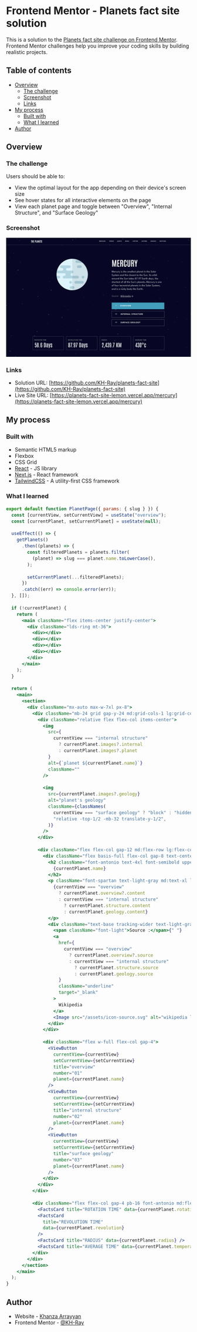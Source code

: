 # Frontend Mentor - Planets fact site solution

This is a solution to the [Planets fact site challenge on Frontend Mentor](https://www.frontendmentor.io/challenges/planets-fact-site-gazqN8w_f). Frontend Mentor challenges help you improve your coding skills by building realistic projects.

## Table of contents

- [Overview](#overview)
  - [The challenge](#the-challenge)
  - [Screenshot](#screenshot)
  - [Links](#links)
- [My process](#my-process)
  - [Built with](#built-with)
  - [What I learned](#what-i-learned)
- [Author](#author)

## Overview

### The challenge

Users should be able to:

- View the optimal layout for the app depending on their device's screen size
- See hover states for all interactive elements on the page
- View each planet page and toggle between "Overview", "Internal Structure", and "Surface Geology"

### Screenshot

![](planets.png)

### Links

- Solution URL: [https://github.com/KH-Ray/planets-fact-site](https://github.com/KH-Ray/planets-fact-site)
- Live Site URL: [https://planets-fact-site-lemon.vercel.app/mercury](https://planets-fact-site-lemon.vercel.app/mercury)

## My process

### Built with

- Semantic HTML5 markup
- Flexbox
- CSS Grid
- [React](https://reactjs.org/) - JS library
- [Next.js](https://nextjs.org/) - React framework
- [TailwindCSS](https://tailwindcss.com/) - A utility-first CSS framework

### What I learned

```jsx
export default function PlanetPage({ params: { slug } }) {
  const [currentView, setCurrentView] = useState("overview");
  const [currentPlanet, setCurrentPlanet] = useState(null);

  useEffect(() => {
    getPlanets()
      .then((planets) => {
        const filteredPlanets = planets.filter(
          (planet) => slug === planet.name.toLowerCase(),
        );

        setCurrentPlanet(...filteredPlanets);
      })
      .catch((err) => console.error(err));
  }, []);

  if (!currentPlanet) {
    return (
      <main className="flex items-center justify-center">
        <div className="lds-ring mt-36">
          <div></div>
          <div></div>
          <div></div>
          <div></div>
        </div>
      </main>
    );
  }

  return (
    <main>
      <section>
        <div className="mx-auto max-w-7xl px-8">
          <div className="mb-24 grid gap-y-24 md:grid-cols-1 lg:grid-cols-[60fr_40fr]">
            <div className="relative flex flex-col items-center">
              <img
                src={
                  currentView === "internal structure"
                    ? currentPlanet.images?.internal
                    : currentPlanet.images?.planet
                }
                alt={`planet ${currentPlanet.name}`}
                className=""
              />

              <img
                src={currentPlanet.images?.geology}
                alt="planet's geology"
                className={classNames(
                  currentView === "surface geology" ? "block" : "hidden",
                  "relative -top-1/2 -mb-32 translate-y-1/2",
                )}
              />
            </div>

            <div className="flex flex-col gap-12 md:flex-row lg:flex-col">
              <div className="flex basis-full flex-col gap-8 text-center md:text-left lg:basis-0">
                <h2 className="font-antonio text-4xl font-semibold uppercase md:text-5xl lg:text-7xl">
                  {currentPlanet.name}
                </h2>
                <p className="font-spartan text-light-gray md:text-xl lg:text-2xl">
                  {currentView === "overview"
                    ? currentPlanet.overview?.content
                    : currentView === "internal structure"
                      ? currentPlanet.structure.content
                      : currentPlanet.geology.content}
                </p>
                <div className="text-base tracking-wider text-light-gray md:text-lg lg:text-xl">
                  <span className="font-light">Source :</span>{" "}
                  <a
                    href={
                      currentView === "overview"
                        ? currentPlanet.overview?.source
                        : currentView === "internal structure"
                          ? currentPlanet.structure.source
                          : currentPlanet.geology.source
                    }
                    className="underline"
                    target="_blank"
                  >
                    Wikipedia
                  </a>
                  <Image src="/assets/icon-source.svg" alt="wikipedia link icon" className="ml-2 inline-block" width={12} height={12} />
                </div>
              </div>

              <div className="flex w-full flex-col gap-4">
                <ViewButton
                  currentView={currentView}
                  setCurrentView={setCurrentView}
                  title="overview"
                  number="01"
                  planet={currentPlanet.name}
                />
                <ViewButton
                  currentView={currentView}
                  setCurrentView={setCurrentView}
                  title="internal structure"
                  number="02"
                  planet={currentPlanet.name}
                />
                <ViewButton
                  currentView={currentView}
                  setCurrentView={setCurrentView}
                  title="surface geology"
                  number="03"
                  planet={currentPlanet.name}
                />
              </div>
            </div>
          </div>

          <div className="flex flex-col gap-4 pb-16 font-antonio md:flex-row lg:gap-6">
            <FactsCard title="ROTATION TIME" data={currentPlanet.rotation} />
            <FactsCard
              title="REVOLUTION TIME"
              data={currentPlanet.revolution}
            />
            <FactsCard title="RADIUS" data={currentPlanet.radius} />
            <FactsCard title="AVERAGE TIME" data={currentPlanet.temperature} />
          </div>
        </div>
      </section>
    </main>
  );
}
```

## Author

- Website - [Khanza Arrayyan](https://khray-portfolio.netlify.app/)
- Frontend Mentor - [@KH-Ray](https://www.frontendmentor.io/profile/KH-Ray)
